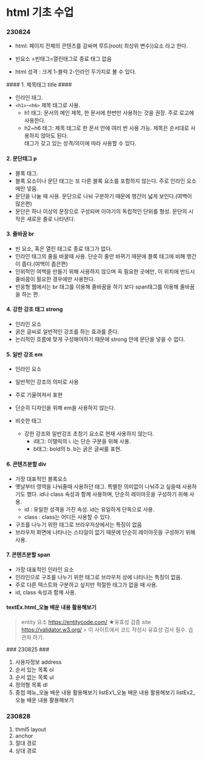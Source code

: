 # html 기초 수업 #
### 230824 ###

* html: 페이지 전체의 콘텐츠를 감싸며 루트(root( 최상위 변수))요소 라고 한다.

* 빈요소 =빈태그=열린태그로 종료 태그 없음

* html 성격 : 크게 1-블럭 2-인라인 두가지로 볼 수 있다.

​#### 1. 제목태그 title ####
* 인라인 태그.
* `<h1>~<h6>` 제목 태그로 사용.
	* h1 태그: 문서의 메인 제목, 한 문서에 한번만 사용하는 것을 권장. 주로 로고에 사용한다.<br>
	* h2~h6 태그: 제목 태그로 한 문서 안에 여러 번 사용 가능. 제목은 순서대로 사용하지 않아도 된다.<br>태그가 갖고 있는 성격/의미에 따라 사용할 수 있다.

#### 2. 문단태그 p ####
* 블록 태그. 
* 블록 요소이나 문단 태그는 또 다른 블록 요소를 포함하지 않는다. 주로 인라인 요소에만 넣음.
* 문단을 나눌 때 사용. 문단으로 나눠 구분하기 때문에 행간이 넓게 보인다.(여백이 많은편)
* 문단은 하나 이상의 문장으로 구성되며 이야기의 독립적인 단위를 형성. 문단의 시작은 새로운 줄로 나타낸다.

#### 3. 줄바꿈 br ####
* 빈 요소, 혹은 열린 태그로 종료 태그가 없다.
* 인라인 태그의 줄을 바꿀때 사용. 단순히 줄만 바뀌기 때문에 블록 태그에 비해 행간이 좁다.(여백이 좁은편)
* 인위적인 여백을 만들기 위해 사용하지 않으며 꼭 필요한 곳에만, 이 위치에 반드시 줄바꿈이 필요한 경우에만 사용한다.
* 반응형 웹에서는 br 태그를 이용해 줄바꿈을 하기 보다 span태그를 이용해 줄바꿈을 하는 편.

#### 4. 강한 강조 태그 strong ####
* 인라인 요소
* 굵은 글씨로 일반적인 강조를 하는 효과를 준다.
* 논리적인 흐름에 맞게 구성해야하기 때문에 strong 안에 문단을 넣을 수 없다.

#### 5. 일반 강조 em ####
* 인라인 요소
* 일반적인 강조의 의미로 사용
* 주로 기울여져서 표현
* 단순히 디자인을 위해 em을 사용하지 않는다.

* 비슷한 태그
	* 강한 강조와 일반강조 초창기 요소로 현재 사용하지 않는다.
		* i태그: 이탤릭의 i. i는 단순 구분을 위해 사용. 
		* b태그: bold의 b. b는 굵은 글씨를 표현.

#### 6. 콘텐츠분할 div ####
* 가장 대표적인 블록요소
*  옛날부터 영역을 나눠줄때 사용하던 태그. 특별한 의미없이 나눠주고 싶을때 사용하기도 했다. id나 class 속성과 함께 사용하며, 단순히 레이아웃을 구성하기 위해 사용.
	* id : 유일한 성격을 가진 속성. id는 유일하게 단독으로 사용.
	* class : class는 어디든 사용할 수 있다.
* 구조를 나누기 위한 태그로 브라우저상에서는 특징이 없음
* 브라우저 화면에 나타나는 스타일이 없기 때문에 단순히 레이아웃을 구성하기 위해 사용.

#### 7. 콘텐츠분할 span ####
* 가장 대표적인 인라인 요소
* 인라인으로 구조를 나누기 위한 태그로 브라우저 상에 나타나는 특징이 없음.
* 주로 다른 텍스트와 구분하고 싶지만 적절한 태그가 없을 때 사용.
* id, class 속성과 함께 사용.

#### textEx.html_오늘 배운 내용 활용해보기 ####

> entity 요소 https://entitycode.com/
> ★유효성 검증 site https://validator.w3.org/
	> 이 사이트에서 코드 작성시 유효성 검사 필수. 습관화 하기.


​### 230825 ###

1. 사용자정보 address
2. 순서 있는 목록 ol
3. 순서 없는 목록 ul
4. 정의형 목록 dl
5. 중첩 메뉴_오늘 배운 내용 활용해보기
listEx1_오늘 배운 내용 활용해보기
listEx2_오늘 배운 내용 활용해보기

### 230828 ###

1. thml5 layout
2. anchor
3. 절대 경로
4. 상대 경로